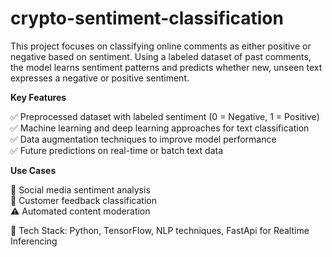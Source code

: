 # crypto-sentiment-classification
This project focuses on classifying online comments as either positive or negative based on sentiment. Using a labeled dataset of past comments, the model learns sentiment patterns and predicts whether new, unseen text expresses a negative or positive sentiment.

**Key Features**

✅ Preprocessed dataset with labeled sentiment (0 = Negative, 1 = Positive)  
✅ Machine learning and deep learning approaches for text classification  
✅ Data augmentation techniques to improve model performance  
✅ Future predictions on real-time or batch text data 

**Use Cases**

📢 Social media sentiment analysis  
💬 Customer feedback classification  
⚠️ Automated content moderation  


🔹 Tech Stack: Python, TensorFlow, NLP techniques, FastApi for Realtime Inferencing
